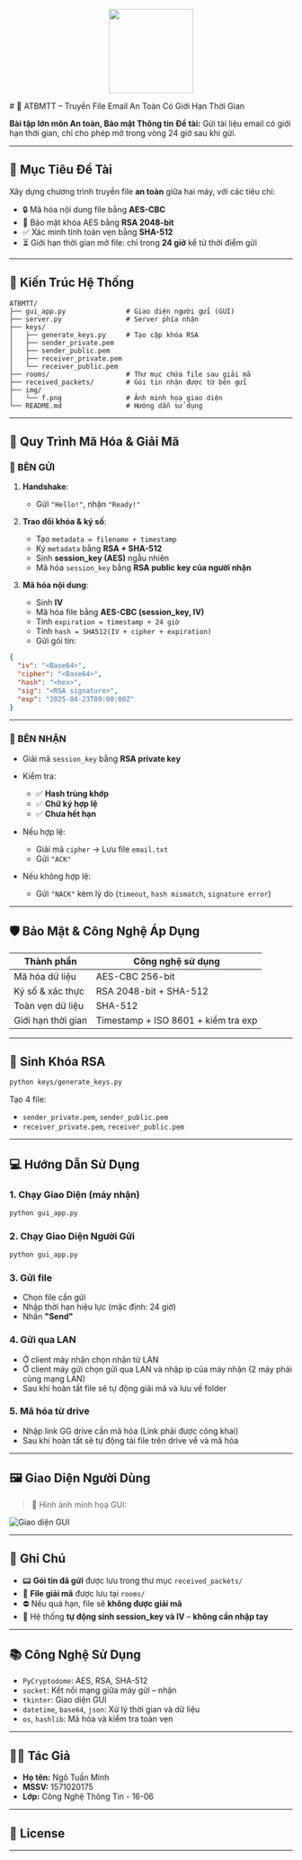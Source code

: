 <p align="center">
  <img src="img/logoDaiNam.png" width="150"/>
</p>
# 📁 ATBMTT – Truyền File Email An Toàn Có Giới Hạn Thời Gian

**Bài tập lớn môn An toàn, Bảo mật Thông tin**
**Đề tài:** Gửi tài liệu email có giới hạn thời gian, chỉ cho phép mở trong vòng 24 giờ sau khi gửi.

---

## 🚀 Mục Tiêu Đề Tài

Xây dựng chương trình truyền file **an toàn** giữa hai máy, với các tiêu chí:

* 🔒 Mã hóa nội dung file bằng **AES-CBC**
* 🔐 Bảo mật khóa AES bằng **RSA 2048-bit**
* ✅ Xác minh tính toàn vẹn bằng **SHA-512**
* ⏳ Giới hạn thời gian mở file: chỉ trong **24 giờ** kể từ thời điểm gửi

---

## 🤩 Kiến Trúc Hệ Thống

```
ATBMTT/
├── gui_app.py               # Giao diện người gửi (GUI)
├── server.py                # Server phía nhận
├── keys/
│   ├── generate_keys.py     # Tạo cặp khóa RSA
│   ├── sender_private.pem
│   ├── sender_public.pem
│   ├── receiver_private.pem
│   └── receiver_public.pem
├── rooms/                   # Thư mục chứa file sau giải mã
├── received_packets/        # Gói tin nhận được từ bên gửi
├── img/
│   └── f.png                # Ảnh minh họạ giao diện
└── README.md                # Hướng dẫn sử dụng
```

---

## 🔐 Quy Trình Mã Hóa & Giải Mã

### 📨 BÊN GỬI

1. **Handshake**:

   * Gửi `"Hello!"`, nhận `"Ready!"`

2. **Trao đổi khóa & ký số**:

   * Tạo `metadata = filename + timestamp`
   * Ký `metadata` bằng **RSA + SHA-512**
   * Sinh **session\_key (AES)** ngẫu nhiên
   * Mã hóa `session_key` bằng **RSA public key của người nhận**

3. **Mã hóa nội dung**:

   * Sinh **IV**
   * Mã hóa file bằng **AES-CBC (session\_key, IV)**
   * Tính `expiration = timestamp + 24 giờ`
   * Tính `hash = SHA512(IV + cipher + expiration)`
   * Gửi gói tin:

```json
{
  "iv": "<Base64>",
  "cipher": "<Base64>",
  "hash": "<hex>",
  "sig": "<RSA signature>",
  "exp": "2025-04-23T09:00:00Z"
}
```

---

### 📅 BÊN NHẬN

* Giải mã `session_key` bằng **RSA private key**
* Kiểm tra:

  * ✅ **Hash trùng khớp**
  * ✅ **Chữ ký hợp lệ**
  * ✅ **Chưa hết hạn**
* Nếu hợp lệ:

  * Giải mã `cipher` → Lưu file `email.txt`
  * Gửi `"ACK"`
* Nếu không hợp lệ:

  * Gửi `"NACK"` kèm lý do (`timeout`, `hash mismatch`, `signature error`)

---

## 🛡️ Bảo Mật & Công Nghệ Áp Dụng

| Thành phần         | Công nghệ sử dụng                   |
| ------------------ | ----------------------------------- |
| Mã hóa dữ liệu     | AES-CBC 256-bit                     |
| Ký số & xác thực   | RSA 2048-bit + SHA-512              |
| Toàn vẹn dữ liệu   | SHA-512                             |
| Giới hạn thời gian | Timestamp + ISO 8601 + kiểm tra exp |

---

## 🥪 Sinh Khóa RSA

```bash
python keys/generate_keys.py
```

Tạo 4 file:

* `sender_private.pem`, `sender_public.pem`
* `receiver_private.pem`, `receiver_public.pem`

---

## 💻 Hướng Dẫn Sử Dụng

### 1. Chạy Giao Diện (máy nhận)

```bash
python gui_app.py
```

### 2. Chạy Giao Diện Người Gửi

```bash
python gui_app.py
```

### 3. Gửi file

* Chọn file cần gửi
* Nhập thời hạn hiệu lực (mặc định: 24 giờ)
* Nhấn **"Send"**

### 4. Gửi qua LAN

* Ở client máy nhận chọn nhận từ LAN
* Ở client máy gửi chọn gửi qua LAN và nhập ip của máy nhận (2 máy phải cùng mạng LAN)
* Sau khi hoàn tất file sẽ tự động giải mã và lưu về folder

### 5. Mã hóa từ drive

* Nhập link GG drive cần mã hóa (Link phải được công khai)
* Sau khi hoàn tất sẽ tự động tải file trên drive về và mã hóa 

---

## 🖼️ Giao Diện Người Dùng

> 📌 Hình ảnh minh họạ GUI:

![Giao diện GUI](img/f.png)

---

## 📝 Ghi Chú

* 📟 **Gói tin đã gửi** được lưu trong thư mục `received_packets/`
* 📅 **File giải mã** được lưu tại `rooms/`
* ⛔ Nếu quá hạn, file sẽ **không được giải mã**
* 🔐 Hệ thống **tự động sinh session\_key và IV** – **không cần nhập tay**

---

## 📚 Công Nghệ Sử Dụng

* `PyCryptodome`: AES, RSA, SHA-512
* `socket`: Kết nối mạng giữa máy gửi – nhận
* `tkinter`: Giao diện GUI
* `datetime`, `base64`, `json`: Xử lý thời gian và dữ liệu
* `os`, `hashlib`: Mã hóa và kiểm tra toàn vẹn

---

## 🧑‍💻 Tác Giả

* **Họ tên:** Ngô Tuấn Minh
* **MSSV:** 1571020175
* **Lớp:** Công Nghệ Thông Tin - 16-06

---

## 📌 License



---
